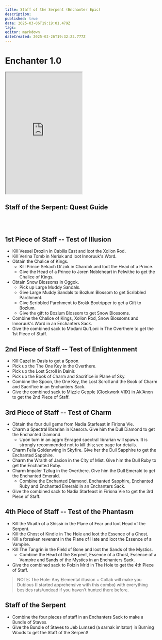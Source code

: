 ```yaml
---
title: Staff of the Serpent (Enchanter Epic)
description: 
published: true
date: 2025-03-06T19:19:01.479Z
tags: 
editor: markdown
dateCreated: 2025-02-26T19:32:22.777Z
---
```


# Enchanter 1.0
<iframe src="https://www.thjdi.cc/item/2010650" width="50%" height="400px"></iframe>


<h2>Staff of the Serpent: Quest Guide</h2>
<br><br>
<h2>1st Piece of Staff -- Test of Illusion</h2>
<ul>
  <li>Kill Vessel Drozlin in Cabilis East and loot the Xolion Rod.</li>
  <li>Kill Verina Tomb in Neriak and loot Innoruuk's Word.</li>
  <li>Obtain the Chalice of Kings.
    <ul>
      <li>Kill Prince Selrach Di'zok in Chardok and loot the Head of a Prince.</li>
      <li>Give the Head of a Prince to Joren Nobleheart in Felwithe to get the Chalice of Kings.</li>
    </ul>
  </li>
  <li>Obtain Snow Blossoms in Oggok.
    <ul>
      <li>Pick up Large Muddy Sandals.</li>
      <li>Give Large Muddy Sandals to Bozlum Blossom to get Scribbled Parchment.</li>
      <li>Give Scribbled Parchment to Brokk Boxtripper to get a Gift to Bozlum.</li>
      <li>Give the gift to Bozlum Blossom to get Snow Blossoms.</li>
    </ul>
  </li>
  <li>Combine the Chalice of Kings, Xolion Rod, Snow Blossoms and Innoruuk's Word in an Enchanters Sack.</li>
  <li>Give the combined sack to Modani Qu`Loni in The Overthere to get the 1st Piece of Staff.</li>
</ul>

<h2>2nd Piece of Staff -- Test of Enlightenment</h2>
<ul>
  <li>Kill Cazel in Oasis to get a Spoon.</li>
  <li>Pick up the The One Key in the Overthere.</li>
  <li>Pick up the Lost Scroll in Dalnir.</li>
  <li>Pick up the Book of Charm and Sacrifice in Plane of Sky.</li>
  <li>Combine the Spoon, the One Key, the Lost Scroll and the Book of Charm and Sacrifice in an Enchanters Sack.</li>
  <li>Give the combined sack to Mizzle Gepple (Clockwork VIIX) in Ak'Anon to get the 2nd Piece of Staff.</li>
</ul>

<h2>3rd Piece of Staff -- Test of Charm</h2>
<ul>
  <li>Obtain the four dull gems from Nadia Starfeast in Firiona Vie.</li>
  <li>Charm a Spectral librarian in Kaesora. Give him the Dull Diamond to get the Enchanted Diamond.
    <ul>
      <li>Upon turn in an aggro Enraged spectral librarian will spawn. It is strongly recommended not to kill this; see page for details.</li>
    </ul>
  </li>
  <li>Charm Felia Goldenwing in Skyfire. Give her the Dull Sapphire to get the Enchanted Sapphire.</li>
  <li>Charm the Wraith of Jaxion in the City of Mist. Give him the Dull Ruby to get the Enchanted Ruby.</li>
  <li>Charm Impaler Tzilug in the Overthere. Give him the Dull Emerald to get the Enchanted Emerald.
    <ul>
      <li>Combine the Enchanted Diamond, Enchanted Sapphire, Enchanted Ruby and Enchanted Emerald in an Enchanters Sack.</li>
    </ul>
  </li>
  <li>Give the combined sack to Nadia Starfeast in Firiona Vie to get the 3rd Piece of Staff.</li>
</ul>

<h2>4th Piece of Staff -- Test of the Phantasm</h2>
<ul>
  <li>Kill the Wraith of a Shissir in the Plane of Fear and loot Head of the Serpent.</li>
  <li>Kill the Ghost of Kindle in The Hole and loot the Essence of a Ghost.</li>
  <li>Kill a forsaken revenant in the Plane of Hate and loot the Essence of a Vampire.</li>
  <li>Kill The Tangrin in the Field of Bone and loot the Sands of the Mystics.
    <ul>
      <li>Combine the Head of the Serpent, Essence of a Ghost, Essence of a Vampire and Sands of the Mystics in an Enchanters Sack.</li>
    </ul>
  </li>
  <li>Give the combined sack to Polzin Mrid in The Hole to get the 4th Piece of Staff.</li>
</ul>

<blockquote>
  <p>NOTE: The Hole: Any Elemental illusion + Collab will make you Dubious (I started apprehensive with this combo) with everything besides rats/undead if you haven't hunted there before.</p>
</blockquote>

<h2>Staff of the Serpent</h2>
<ul>
  <li>Combine the four pieces of staff in an Enchanters Sack to make a Bundle of Staves.</li>
  <li>Give the Bundle of Staves to Jeb Lumsed (a sarnak imitator) in Burning Woods to get the Staff of the Serpent!</li>
</ul>
